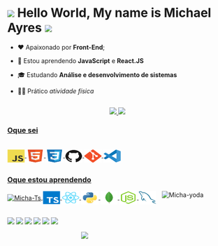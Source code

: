 # <img src="https://emojis.slackmojis.com/emojis/images/1531849430/4246/blob-sunglasses.gif?1531849430" width="30"/> Hello World, My name is Michael Ayres <img src="https://raw.githubusercontent.com/iampavangandhi/iampavangandhi/master/gifs/Hi.gif" width="30px">
   

- ❤️ Apaixonado por **Front-End**;
- 🌱 Estou aprendendo **JavaScript** e **React.JS**
- 🎓 Estudando **Análise e desenvolvimento de sistemas**
- 🏋️‍♂️ Prático _atividade_ _física_

  ##
  
<div align="center">
  <a href="https://github.com/MichaelAyress">
  <img height="180em" src="https://github-readme-stats.vercel.app/api?username=MichaelAyress&show_icons=true&theme=tokyonight&include_all_commits=true&count_private=true"/>
  <img height="180em" src="https://github-readme-stats.vercel.app/api/top-langs/?username=MichaelAyress&layout=compact&langs_count=7&theme=tokyonight"/>
</div>

  ### Oque sei
  
  
  <div style="display: inline_block"><br>
  <img align="center" title="Javascript" alt="Micha-Javascript" height="30" width="40"        src="https://raw.githubusercontent.com/devicons/devicon/master/icons/javascript/javascript-original.svg">
  <img align="center" title="HTML5" alt="Micha-HTML" height="30" width="40" src="https://raw.githubusercontent.com/devicons/devicon/master/icons/html5/html5-original.svg">
  <img align="center" title="CSS3" alt="Micha-CSS" height="30" width="40" src="https://raw.githubusercontent.com/devicons/devicon/master/icons/css3/css3-original.svg">
  <img align="center" title="GitHub" alt="Micha-GitHub" height="30" width="40" src="https://raw.githubusercontent.com/devicons/devicon/master/icons/github/github-original.svg">
  <img align="center" title="Git" alt="Michae-git" height="30" width="40" src="https://raw.githubusercontent.com/devicons/devicon/master/icons/git/git-original.svg">
  <img align="center" title="VScode" alt="Micha-VScode" height="30" width="40" src="https://raw.githubusercontent.com/devicons/devicon/master/icons/vscode/vscode-original.svg">
  </div>
     
  ##
     
  ### Oque estou aprendendo
   
  <img align="center" title="PhP" alt="Micha-Ts" height="30" width="40" src="https://cdn.jsdelivr.net/gh/devicons/devicon/icons/php/php-original.svg"> 
  <img align="center" title="Typescript" alt="Micha-Ts" height="30" width="40" src="https://raw.githubusercontent.com/devicons/devicon/master/icons/typescript/typescript-plain.svg">
  <img align="center" title="React" alt="Micha-React" height="30" width="40" src="https://raw.githubusercontent.com/devicons/devicon/master/icons/react/react-original.svg">  
  <img align="center" title="Python" alt="Micha-Python" height="30" width="40" src="https://raw.githubusercontent.com/devicons/devicon/master/icons/python/python-original.svg">
  <img align="center" title="MongoDB" alt="Micha-MongoDB" height="30" width="40" src="https://raw.githubusercontent.com/devicons/devicon/master/icons/mongodb/mongodb-original.svg"> 
  <img align="center" title="nodeJS" alt="Micha-nodeJS" height="30" width="40" src="https://raw.githubusercontent.com/devicons/devicon/master/icons/nodejs/nodejs-original.svg">
  <img align="center" title="mySQL" alt="Micha-mySQL" height="30" width="40" src="https://raw.githubusercontent.com/devicons/devicon/master/icons/mysql/mysql-original.svg">
  <img align="right"  alt="Micha-yoda" height="150" width="150" src="https://media.discordapp.net/attachments/946552504970260544/946578879596888104/Screenshot_20220224-2208243-ANIMATION.gif"
</div>
  
 ##
  
 <div> 
  <a href="https://www.instagram.com/michael__ayres/" target="_blank"><img src="https://img.shields.io/badge/-Instagram-%23E4405F?style=for-the-badge&logo=instagram&logoColor=white" target="_blank"></a>
 	<a href="https://twitter.com/MichaelAyresda2" target="_blank"><img src="https://img.shields.io/badge/Twitch-9146FF?style=for-the-badge&logo=twitch&logoColor=white" target="_blank"></a>
 <a href="https://discord.gg/qg3fRbTt" target="_blank"><img src="https://img.shields.io/badge/Discord-7289DA?style=for-the-badge&logo=discord&logoColor=white" target="_blank"></a> 
  <a href = "mailto:michaelayresdev@gmail.com"><img src="https://img.shields.io/badge/-Gmail-%23333?style=for-the-badge&logo=gmail&logoColor=white" target="_blank"></a>
  <a href="https://www.linkedin.com/in/michael-ayres-da-silva-642606219/" target="_blank"><img src="https://img.shields.io/badge/-LinkedIn-%230077B5?style=for-the-badge&logo=linkedin&logoColor=white" target="_blank"></a>
   <a href="https://www.facebook.com/michael.ayresdasilva" target="_blank"><img src="https://img.shields.io/badge/Facebook-1877F2?style=for-the-badge&logo=facebook&logoColor=white" target="_blank"></a>
  
</div>
 
<p align="center">
   <img  width="1920" src="https://capsule-render.vercel.app/api?type=waving&color=gradient&height=100&section=footer"/>
</p>

